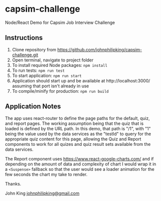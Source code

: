# capsim-challenge
Node/React Demo for Capsim Job Interview Challenge

## Instructions

1. Clone repository from https://github.com/johnphilipking/capsim-challenge.git
2. Open terminal, navigate to project folder
3. To install required Node packages: `npm install`
4. To run tests: `npm run test`
5. To start application: `npm run start`
6. Application should start up and be available at http://localhost:3000/ assuming that port isn't already in use
7. To compile/minify for production: `npm run build`


## Application Notes

The app uses react-router to define the page paths for the default, quiz, and report pages. The working assumption being that the quiz that is loaded is defined by the URL path. In this demo, that path is "/1", with "1" being the value used by the data services as the "testId" to query for the appropriate quiz content for this page, allowing the Quiz and Report components to work for all quizes and quiz result sets available from the data services.

The Report component uses https://www.react-google-charts.com/ and if depending on the amount of data and complexity of chart I would wrap it in a `<Suspense>` fallback so that the user would see a loader animation for the few seconds the chart my take to render.


Thanks.

John King
johnphilipking@gmail.com
